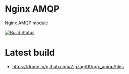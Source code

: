 # Nginx AMQP

Nginx AMQP module

[![Build Status](https://drone.io/github.com/ZigzagAK/ngx_amqp/status.png)](https://drone.io/github.com/ZigzagAK/ngx_amqp/latest)

# Latest build
  * https://drone.io/github.com/ZigzagAK/ngx_amqp/files
